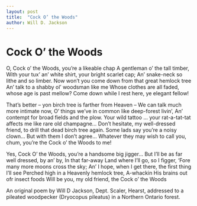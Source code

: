 ```yaml
---
layout: post
title:  "Cock O’ the Woods"
author: Will D. Jackson
---
```

# Cock O’ the Woods
O, Cock o’ the Woods, you’re a likeable chap
A gentleman o’ the tall timber,
With your tux’ an’ white shirt, your bright scarlet cap;
An’ snake-neck so lithe and so limber.
Now won’t you come down from that great hemlock tree
An’ talk to a shabby ol’ woodsman like me
Whose clothes are all faded, whose age is past mellow?
Come down while I rest here, ye elegant fellow!

That’s better – yon birch tree is farther from Heaven –
We can talk much more intimate now,
O’ things we’ve in common like deep-forest livin’,
An’ contempt for broad fields and the plow.
Your wild tattoo … your rat-a-tat-tat affects me like rare old champagne…
Don’t hesitate, my well-dressed friend, to drill that dead birch tree again.
Some lads say you’re a noisy clown…
But with them I don’t agree…
Whatever they may wish to call you, chum, you’re the Cock o’ the Woods to me!

Yes, Cock O’ the Woods, you’re a handsome big jigger…
But I’ll be as far well dressed, by an’ by,
In that far-away Land where I’ll go, so I figger,
‘Fore many more moons cross the sky;
An’ I hope, when I get there, the first thing I’ll see
Perched high in a Heavenly hemlock tree,
A-whackin His brains out ofr insect foods
Will be you, my old friend, the Cock o’ the Woods

An original poem by Will D Jackson, Dept. Scaler, Hearst, addressed to a pileated woodpecker (Dryocopus pileatus) in a Northern Ontario forest.
